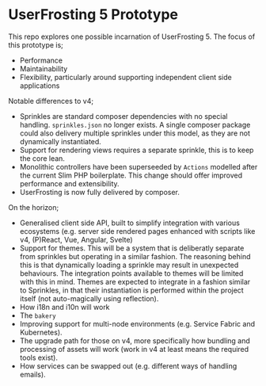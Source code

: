 # UserFrosting 5 Prototype

This repo explores one possible incarnation of UserFrosting 5. The focus of this prototype is;
* Performance
* Maintainability
* Flexibility, particularly around supporting independent client side applications

Notable differences to v4;
* Sprinkles are standard composer dependencies with no special handling. `sprinkles.json` no longer exists. A single composer package could also delivery multiple sprinkles under this model, as they are not dynamically instantiated.
* Support for rendering views requires a separate sprinkle, this is to keep the core lean.
* Monolithic controllers have been superseeded by `Actions` modelled after the current Slim PHP boilerplate. This change should offer improved performance and extensibility.
* UserFrosting is now fully delivered by composer.

On the horizon;
* Generalised client side API, built to simplify integration with various ecosystems (e.g. server side rendered pages enhanced with scripts like v4, (P)React, Vue, Angular, Svelte)
* Support for themes. This will be a system that is deliberatly separate from sprinkles but operating in a similar fashion. The reasoning behind this is that dynamically loading a sprinkle may result in unexpected behaviours. The integration points available to themes will be limited with this in mind. Themes are expected to integrate in a fashion similar to Sprinkles, in that their instantiation is performed within the project itself (not auto-magically using reflection).
* How i18n and i10n will work
* The `bakery`
* Improving support for multi-node environments (e.g. Service Fabric and Kubernetes).
* The upgrade path for those on v4, more specifically how bundling and processing of assets will work (work in v4 at least means the required tools exist).
* How services can be swapped out (e.g. different ways of handling emails).
